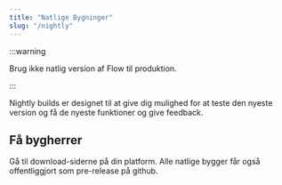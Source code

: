 ```yaml
---
title: "Natlige Bygninger"
slug: "/nightly"
---
```


:::warning

Brug ikke natlig version af Flow til produktion.

:::

Nightly builds er designet til at give dig mulighed for at teste den nyeste version og få de nyeste funktioner og give feedback.

## Få bygherrer

Gå til download-siderne på din platform. Alle natlige bygger får også offentliggjort som pre-release på github.
